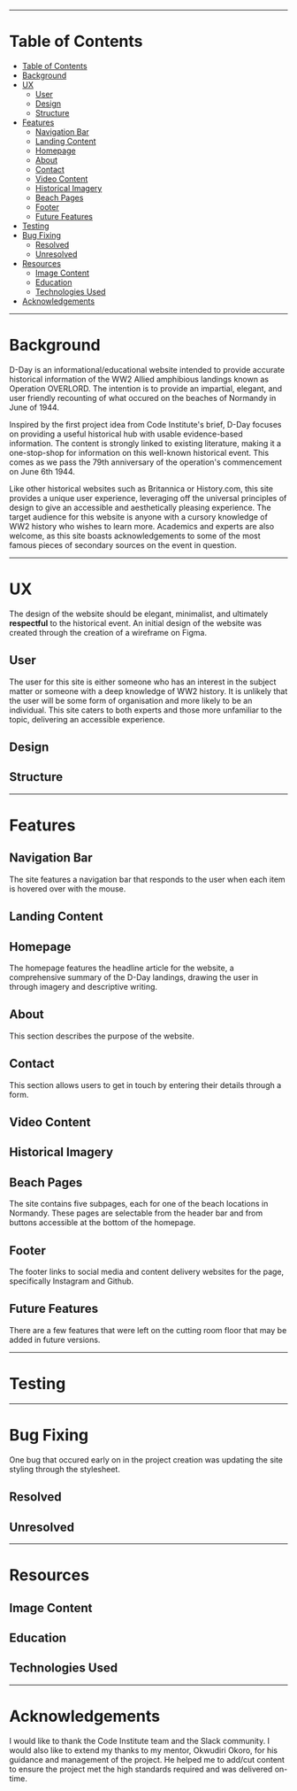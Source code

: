___
# Table of Contents
- [Table of Contents](#table-of-contents)
- [Background](#background)
- [UX](#ux)
  - [User](#user)
  - [Design](#design)
  - [Structure](#structure)
- [Features](#features)
  - [Navigation Bar](#navigation-bar)
  - [Landing Content](#landing-content)
  - [Homepage](#homepage)
  - [About](#about)
  - [Contact](#contact)
  - [Video Content](#video-content)
  - [Historical Imagery](#historical-imagery)
  - [Beach Pages](#beach-pages)
  - [Footer](#footer)
  - [Future Features](#future-features)
- [Testing](#testing)
- [Bug Fixing](#bug-fixing)
  - [Resolved](#resolved)
  - [Unresolved](#unresolved)
- [Resources](#resources)
  - [Image Content](#image-content)
  - [Education](#education)
  - [Technologies Used](#technologies-used)
- [Acknowledgements](#acknowledgements)
___
# Background
D-Day is an informational/educational website intended to provide accurate historical information of the WW2 Allied amphibious landings known as Operation OVERLORD. The intention is to provide an impartial, elegant, and user friendly recounting of what occured on the beaches of Normandy in June of 1944.

Inspired by the first project idea from Code Institute's brief, D-Day focuses on providing a useful historical hub with usable evidence-based information. The content is strongly linked to existing literature, making it a one-stop-shop for information on this well-known historical event. This comes as we pass the 79th anniversary of the operation's commencement on June 6th 1944.

Like other historical websites such as Britannica or History.com, this site provides a unique user experience, leveraging off the universal principles of design to give an accessible and aesthetically pleasing experience. The target audience for this website is anyone with a cursory knowledge of WW2 history who wishes to learn more. Academics and experts are also welcome, as this site boasts acknowledgements to some of the most famous pieces of secondary sources on the event in question.
___
# UX
The design of the website should be elegant, minimalist, and ultimately **respectful** to the historical event. An initial design of the website was created through the creation of a wireframe on Figma. 

## User
The user for this site is either someone who has an interest in the subject matter or someone with a deep knowledge of WW2 history. It is unlikely that the user will be some form of organisation and more likely to be an individual. This site caters to both experts and those more unfamiliar to the topic, delivering an accessible experience. 

## Design

## Structure
___
# Features

## Navigation Bar
The site features a navigation bar that responds to the user when each item is hovered over with the mouse. 

## Landing Content

## Homepage
The homepage features the headline article for the website, a comprehensive summary of the D-Day landings, drawing the user in through imagery and descriptive writing. 

## About
This section describes the purpose of the website. 

## Contact
This section allows users to get in touch by entering their details through a form. 

## Video Content

## Historical Imagery

## Beach Pages
The site contains five subpages, each for one of the beach locations in Normandy. These pages are selectable from the header bar and from buttons accessible at the bottom of the homepage.

## Footer
The footer links to social media and content delivery websites for the page, specifically Instagram and Github.

## Future Features
There are a few features that were left on the cutting room floor that may be added in future versions. 
___
# Testing
___
# Bug Fixing
One bug that occured early on in the project creation was updating the site styling through the stylesheet. 

## Resolved

## Unresolved
___
# Resources

## Image Content

## Education

## Technologies Used
___
# Acknowledgements
I would like to thank the Code Institute team and the Slack community. I would also like to extend my thanks to my mentor, Okwudiri Okoro, for his guidance and management of the project. He helped me to add/cut content to ensure the project met the high standards required and was delivered on-time. 